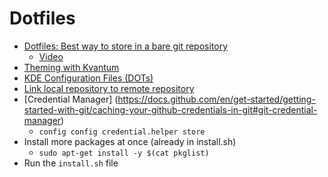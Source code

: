 # Dotfiles
- [Dotfiles: Best way to store in a bare git repository ](https://www.atlassian.com/git/tutorials/dotfiles)
    - [Video](https://www.youtube.com/watch?v=tBoLDpTWVOM)
- [Theming with Kvantum](https://www.youtube.com/watch?v=R6C-RNhHMrE)
- [KDE Configuration Files (DOTs)](https://github.com/shalva97/kde-configuration-files)
- [Link local repository to remote repository]()
- [Credential Manager]
(https://docs.github.com/en/get-started/getting-started-with-git/caching-your-github-credentials-in-git#git-credential-manager)
    - `config config credential.helper store`
- Install more packages at once (already in install.sh)
	- `sudo apt-get install -y $(cat pkglist)`
- Run the `install.sh` file
